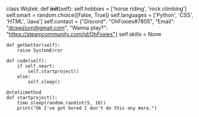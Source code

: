 class Wojtek:
    def __init__(self):
        self.hobbies = ['horse riding', 'rock climbing']
        self.smart = random.choice([False, True])
        self.languages = ['Python', 'CSS', 'HTML', 'Java']
        self.contact = {"Discord": "OhFoxies#7805",
                        "Email": "dcswzium@gmail.com",
                        "Wanna play?": "https://steamcommunity.com/id/OhFoxies"}
        self.skills = None

    def getbetter(self):
        raise SystemError

    def code(self):
        if self.smart:
            self.startproject()
        else:
            self.sleep()

    @staticmethod
    def startproject():
        time.sleep(random.randint(5, 10))
        print("Ok I've got bored I don't do this any more.")

